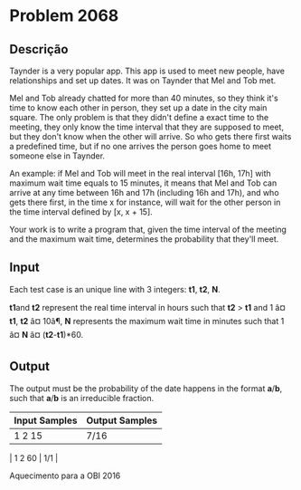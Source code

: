 # Problem 2068

Descrição
----------

Taynder is a very popular app. This app is used to meet new people, have relationships and set up dates. It was on Taynder that Mel and Tob met.

Mel and Tob already chatted for more than 40 minutes, so they think it's time to know each other in person, they set up a date in the city main square. The only problem is that they didn't define a exact time to the meeting, they only know the time interval that they are supposed to meet, but they don't know when the other will arrive. So who gets there first waits a predefined time, but if no one arrives the person goes home to meet someone else in Taynder.

An example: if Mel and Tob will meet in the real interval [16h, 17h] with maximum wait time equals to 15 minutes, it means that Mel and Tob can arrive at any time between 16h and 17h (including 16h and 17h), and who gets there first, in the time x for instance, will wait for the other person in the time interval defined by [x, x + 15].

Your work is to write a program that, given the time interval of the meeting and the maximum wait time, determines the probability that they'll meet.

Input
-----

Each test case is an unique line with 3 integers: **t1**, **t2**, **N**.

**t1**and **t2** represent the real time interval in hours such that **t2** > **t1** and 1 â¤ **t1**, **t2** â¤ 10â¶, **N** represents the maximum wait time in minutes such that 1 â¤ **N** â¤ (**t2**-**t1**)\*60.

Output
------

The output must be the probability of the date happens in the format **a**/**b**, such that **a**/**b** is an irreducible fraction.


| Input Samples | Output Samples |
| --- | --- |
| 1 2 15 | 7/16 |

| 1 2 60 | 1/1 |

Aquecimento para a OBI 2016

